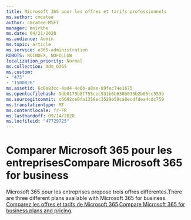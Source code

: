 ```yaml
---
title: Microsoft 365 pour les offres et tarifs professionnels
ms.author: cmcatee
author: cmcatee-MSFT
manager: mnirkhe
ms.date: 04/21/2020
ms.audience: Admin
ms.topic: article
ms.service: o365-administration
ROBOTS: NOINDEX, NOFOLLOW
localization_priority: Normal
ms.collection: Adm_O365
ms.custom:
- "475"
- "1500026"
ms.assetid: 6c0a83cc-4ad4-4e6b-a8ae-89fec74e1675
ms.openlocfilehash: 9db0179b8f755cec931b6b630b038b2b05cc553b
ms.sourcegitcommit: c6692ce0fa1358ec3529e59ca0ecdfdea4cdc759
ms.translationtype: MT
ms.contentlocale: fr-FR
ms.lasthandoff: 09/14/2020
ms.locfileid: "47729725"
---
```

# <a name="compare-microsoft-365-for-business"></a><span data-ttu-id="0cef9-102">Comparer Microsoft 365 pour les entreprises</span><span class="sxs-lookup"><span data-stu-id="0cef9-102">Compare Microsoft 365 for business</span></span>

<span data-ttu-id="0cef9-103">Microsoft 365 pour les entreprises propose trois offres différentes.</span><span class="sxs-lookup"><span data-stu-id="0cef9-103">There are three different plans available with Microsoft 365 for business.</span></span> <span data-ttu-id="0cef9-104">[Comparez les offres et tarifs de Microsoft 365](https://products.office.com/compare-all-microsoft-office-products?tab=2).</span><span class="sxs-lookup"><span data-stu-id="0cef9-104">[Compare Microsoft 365 for business plans and pricing](https://products.office.com/compare-all-microsoft-office-products?tab=2).</span></span>  